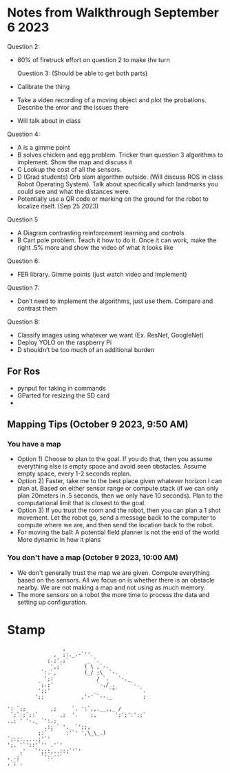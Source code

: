 # Notes from Walkthrough September 6 2023

Question 2:

- 80% of firetruck effort on question 2 to make the turn

  Question 3: (Should be able to get both parts)

- Calibrate the thing
- Take a video recording of a moving object and plot the probations. Describe the error and the issues there
- Will talk about in class

Question 4:

- A is a gimme point
- B solves chicken and egg problem. Tricker than question 3 algorithms to implement. Show the map and discuss it
- C Lookup the cost of all the sensors.
- D (Grad students) Orb slam algorithm outside. (Will discuss ROS in class Robot Operating System). Talk about specifically which landmarks you could see and what the distances were.
- Potentially use a QR code or marking on the ground for the robot to localize itself. (Sep 25 2023)

Question 5

- A Diagram contrasting reinforcement learning and controls
- B Cart pole problem. Teach it how to do it. Once it can work, make the right .5% more and show the video of what it looks like

Question 6:

- FER library. Gimme points (just watch video and implement)

Question 7:

- Don’t need to implement the algorithms, just use them. Compare and contrast them

Question 8:

- Classify images using whatever we want (Ex. ResNet, GoogleNet)
- Deploy YOLO on the raspberry Pi
- D shouldn’t be too much of an additional burden

## For Ros

- pynput for taking in commands
- GParted for resizing the SD card
-

## Mapping Tips (October 9 2023, 9:50 AM)
### You have a map

- Option 1) Choose to plan to the goal. If you do that, then you assume everything else is empty space and avoid seen obstacles. Assume empty space, every 1-2 seconds replan. 
- Option 2) Faster, take me to the best place given whatever horizon I can plan at. Based on either sensor range or compute stack (if we can only plan 20meters in .5 seconds, then we only have 10 seconds). Plan to the computational limit that is closest to the goal.
- Option 3) If you trust the room and the robot, then you can plan a 1 shot movement. Let the robot go, send a message back to the computer to compute where we are, and then send the location back to the robot. 
- For moving the ball: A potential field planner is not the end of the world. More dynamic in how it plans

### You don't have a map (October 9 2023, 10:00 AM)

- We don't generally trust the map we are given. Compute everything based on the sensors. All we focus on is whether there is an obstacle nearby. We are not making a map and not using as much memory.
- The more sensors on a robot the more time to process the data and setting up configuration.




# Stamp

```
                  ,
               ,  ;:._.-`''.
             ;.;'.;`      _ `.
              ',;`       ( \ ,`-.
           `:.`,         (_/ ;\  `-.
            ';:              / `.   `-._
          `;.;'              `-,/ .     `-.
          ';;'              _    `^`       `.
         ';;            ,'-' `--._          ;

': `;;        ,;     `. ':`,,.__,,_ /
 `;`:;`;:`       ,;  '.    ;,      ';';':';;`
.,; ' '-._ `':.;
            .:; ` '._ `';;,
          ;:` `    :'`' ',\_\_.)
`;:;:.,...;'`'
';. '`'::'`'' .'`'
    ,'   `';;:,..::;`'`'
, .;`      `'::''`
,`;`.

```
